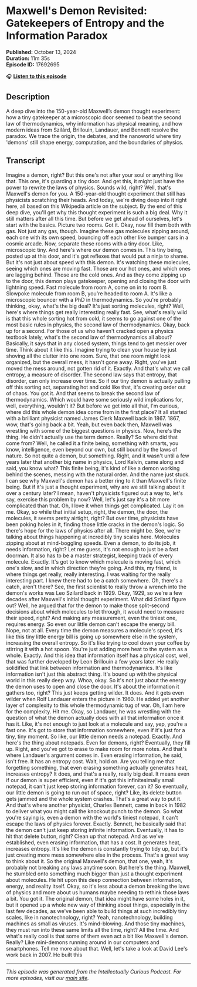 # Maxwell's Demon Revisited: Gatekeepers of Entropy and the Information Paradox

**Published:** October 13, 2024  
**Duration:** 11m 35s  
**Episode ID:** 17692695

🎧 **[Listen to this episode](https://intellectuallycurious.buzzsprout.com/2529712/episodes/17692695-maxwell's-demon-revisited-gatekeepers-of-entropy-and-the-information-paradox)**

## Description

A deep dive into the 150-year-old Maxwell’s demon thought experiment: how a tiny gatekeeper at a microscopic door seemed to beat the second law of thermodynamics, why information has physical meaning, and how modern ideas from Szilárd, Brillouin, Landauer, and Bennett resolve the paradox. We trace the origin, the debates, and the nanoworld where tiny 'demons' still shape energy, computation, and the boundaries of physics.

## Transcript

Imagine a demon, right? But this one's not after your soul or anything like that. This one, it's guarding a tiny door. And get this, it might just have the power to rewrite the laws of physics. Sounds wild, right? Well, that's Maxwell's demon for you. A 150-year-old thought experiment that still has physicists scratching their heads. And today, we're diving deep into it right here, all based on this Wikipedia article on the subject. By the end of this deep dive, you'll get why this thought experiment is such a big deal. Why it still matters after all this time. But before we get ahead of ourselves, let's start with the basics. Picture two rooms. Got it. Okay, now fill them both with gas. Not just any gas, though. Imagine these gas molecules zipping around, each one with its own speed, bouncing off each other like bumper cars in a cosmic arcade. Now, separate these rooms with a tiny door. Like, microscopic tiny. And here's where our demon comes in. This tiny being, posted up at this door, and it's got reflexes that would put a ninja to shame. But it's not just about speed with this demon. It's watching these molecules, seeing which ones are moving fast. Those are our hot ones, and which ones are lagging behind. Those are the cold ones. And as they come zipping up to the door, this demon plays gatekeeper, opening and closing the door with lightning speed. Fast molecule from room A, come on in to room B. Slowpoke molecule from room B, you're headed to room A. It's like a microscopic bouncer with a PhD in thermodynamics. So you're probably thinking, okay, what's the big deal? It's just sorting molecules, right? Well, here's where things get really interesting really fast. See, what's really wild is that this whole sorting hot from cold, it seems to go against one of the most basic rules in physics, the second law of thermodynamics. Okay, back up for a second. For those of us who haven't cracked open a physics textbook lately, what's the second law of thermodynamics all about? Basically, it says that in any closed system, things tend to get messier over time. Think about it like this. Imagine trying to clean your house by just shoving all the clutter into one room. Sure, that one room might look organized, but the overall mess, it hasn't gone away. Right, you've just moved the mess around, not gotten rid of it. Exactly. And that's what we call entropy, a measure of disorder. The second law says that entropy, that disorder, can only increase over time. So if our tiny demon is actually pulling off this sorting act, separating hot and cold like that, it's creating order out of chaos. You got it. And that seems to break the second law of thermodynamics. Which would have some seriously wild implications for, well, everything, wouldn't it? But before we get into all that, I'm curious, where did this whole demon idea come from in the first place? It all started with a brilliant physicist named James Clerk Maxwell back in 1867. 1867, wow, that's going back a bit. Yeah, but even back then, Maxwell was wrestling with some of the biggest questions in physics. Now, here's the thing. He didn't actually use the term demon. Really? So where did that come from? Well, he called it a finite being, something with smarts, you know, intelligence, even beyond our own, but still bound by the laws of nature. So not quite a demon, but something. Right, and it wasn't until a few years later that another big name in physics, Lord Kelvin, came along and said, you know what? This finite being, it's kind of like a demon working behind the scenes, messing with the natural order. And the name just stuck. I can see why Maxwell's demon has a better ring to it than Maxwell's finite being. But if it's just a thought experiment, why are we still talking about it over a century later? I mean, haven't physicists figured out a way to, let's say, exercise this problem by now? Well, let's just say it's a bit more complicated than that. Oh, I love it when things get complicated. Lay it on me. Okay, so while that initial setup, right, the demon, the door, the molecules, it seems pretty airtight, right? But over time, physicists have been poking holes in it, finding those little cracks in the demon's logic. So there's hope for the laws of physics after all. There might be. See, we're talking about things happening at incredibly tiny scales here. Molecules zipping about at mind-boggling speeds. Even a demon, to do its job, it needs information, right? Let me guess, it's not enough to just be a fast doorman. It also has to be a master strategist, keeping track of every molecule. Exactly. It's got to know which molecule is moving fast, which one's slow, and in which direction they're going. And this, my friend, is where things get really, really interesting. I was waiting for the really interesting part. I knew there had to be a catch somewhere. Oh, there's a catch, aren't there? See, the first scientist to really throw a wrench into the demon's works was Leo Szilard back in 1929. Okay, 1929, so we're a few decades after Maxwell's initial thought experiment. What did Szilard figure out? Well, he argued that for the demon to make those split-second decisions about which molecules to let through, it would need to measure their speed, right? And making any measurement, even the tiniest one, requires energy. So even our little demon can't escape the energy bill. Nope, not at all. Every time the demon measures a molecule's speed, it's like this tiny little energy bill is going up somewhere else in the system, increasing the overall entropy. So it's like trying to cool down your coffee by stirring it with a hot spoon. You're just adding more heat to the system as a whole. Exactly. And this idea that information itself has a physical cost, well, that was further developed by Leon Brillouin a few years later. He really solidified that link between information and thermodynamics. It's like information isn't just this abstract thing. It's bound up with the physical world in this really deep way. Whoa, okay. So it's not just about the energy the demon uses to open and close the door. It's about the information it gathers too, right? This just keeps getting wilder. It does. And it gets even wilder when Rolf Landauer enters the picture in 1960. He added yet another layer of complexity to this whole thermodynamic tug of war. Oh, I am here for the complexity. Hit me. Okay, so Landauer, he was wrestling with the question of what the demon actually does with all that information once it has it. Like, it's not enough to just look at a molecule and say, yep, you're a fast one. It's got to store that information somewhere, even if it's just for a tiny, tiny moment. So like, our little demon needs a notepad. Exactly. And here's the thing about notepads. Even for demons, right? Eventually, they fill up. Right, and you've got to erase to make room for more notes. And that's where Landauer's argument comes in. Even erasing information, he said, isn't free. It has an entropy cost. Wait, hold on. Are you telling me that forgetting something, that even erasing something actually generates heat, increases entropy? It does, and that's a really, really big deal. It means even if our demon is super efficient, even if it's got this infinitesimally small notepad, it can't just keep storing information forever, can it? So eventually, our little demon is going to run out of space, right? Like, its delete button gets jammed and the whole system crashes. That's a great way to put it. And that's where another physicist, Charles Bennett, came in back in 1982 to deliver what you might call the knockout punch to the demon. So what you're saying is, even a demon with the world's tiniest notepad, it can't escape the laws of physics forever. Exactly. Bennett, he basically said that the demon can't just keep storing infinite information. Eventually, it has to hit that delete button, right? Clean up that notepad. And as we've established, even erasing information, that has a cost. It generates heat, increases entropy. It's like the demon is constantly trying to tidy up, but it's just creating more mess somewhere else in the process. That's a great way to think about it. So the original Maxwell's demon, that one, yeah, it's probably not breaking any laws anytime soon. But here's the thing. Maxwell, he stumbled onto something much bigger than just a thought experiment about molecules. He hit upon this deep connection between information, energy, and reality itself. Okay, so it's less about a demon breaking the laws of physics and more about us humans maybe needing to rethink those laws a bit. You got it. The original demon, that idea might have some holes in it, but it opened up a whole new way of thinking about things, especially in the last few decades, as we've been able to build things at such incredibly tiny scales, like in nanotechnology, right? Yeah, nanotechnology, building machines as small as viruses. It's mind-blowing. And those tiny machines, they must run into these same limits all the time, right? All the time. And what's really cool is that some of them even act a bit like Maxwell's demon. Really? Like mini-demons running around in our computers and smartphones. Tell me more about that. Well, let's take a look at David Lee's work back in 2007. He built this

---
*This episode was generated from the Intellectually Curious Podcast. For more episodes, visit our [main site](https://intellectuallycurious.buzzsprout.com).*
